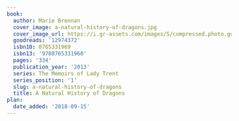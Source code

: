 ```yaml
---
book:
  author: Marie Brennan
  cover_image: a-natural-history-of-dragons.jpg
  cover_image_url: https://i.gr-assets.com/images/S/compressed.photo.goodreads.com/books/1359770409l/12974372._SX98_.jpg
  goodreads: '12974372'
  isbn10: 0765331969
  isbn13: '9780765331960'
  pages: '334'
  publication_year: '2013'
  series: The Memoirs of Lady Trent
  series_position: '1'
  slug: a-natural-history-of-dragons
  title: A Natural History of Dragons
plan:
  date_added: '2018-09-15'
---
```

